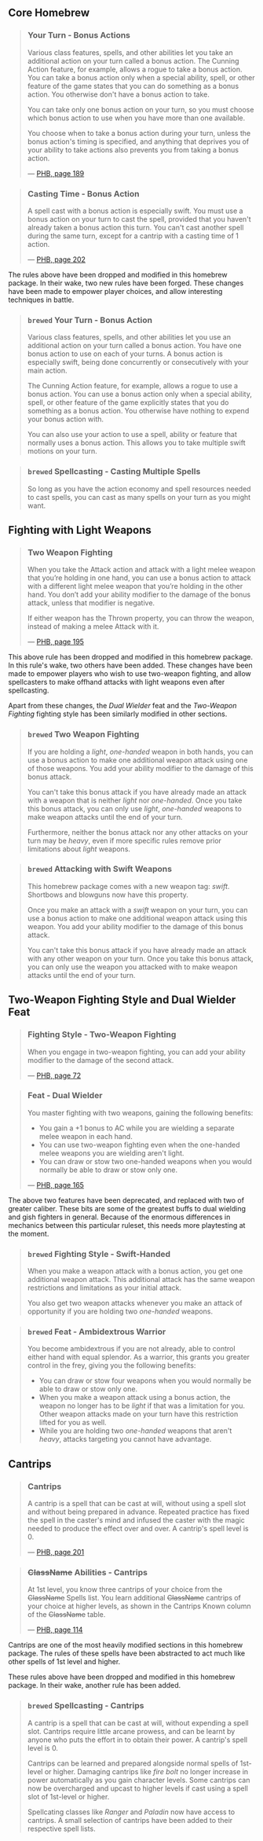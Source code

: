 ## Core Homebrew
> ### Your Turn - Bonus Actions
> Various class features, spells, and other abilities let you take an additional action on your turn called a bonus action. The Cunning Action feature, for example, allows a rogue to take a bonus action. You can take a bonus action only when a special ability, spell, or other feature of the game states that you can do something as a bonus action. You otherwise don't have a bonus action to take.
> 
> You can take only one bonus action on your turn, so you must choose which bonus action to use when you have more than one available.
> 
> You choose when to take a bonus action during your turn, unless the bonus action's timing is specified, and anything that deprives you of your ability to take actions also prevents you from taking a bonus action.
> 
> &mdash; [PHB, page 189](https://5etools.com/book.html#phb,-1,bonus%20actions,0)

> ### Casting Time - Bonus Action
> A spell cast with a bonus action is especially swift. You must use a bonus action on your turn to cast the spell, provided that you haven't already taken a bonus action this turn. You can't cast another spell during the same turn, except for a cantrip with a casting time of 1 action.
> 
> &mdash; [PHB, page 202](https://5etools.com/book.html#phb,10,bonus%20action,0)

The rules above have been dropped and modified in this homebrew package. In their wake, two new rules have been forged. These changes have been made to empower player choices, and allow interesting techniques in battle.

> ### `brewed` Your Turn - Bonus Action
> Various class features, spells, and other abilities let you use an additional action on your turn called a bonus action. You have one bonus action to use on each of your turns. A bonus action is especially swift, being done concurrently or consecutively with your main action.
> 
> The Cunning Action feature, for example, allows a rogue to use a bonus action. You can use a bonus action only when a special ability, spell, or other feature of the game explicitly states that you do something as a bonus action. You otherwise have nothing to expend your bonus action with.
> 
> You can also use your action to use a spell, ability or feature that normally uses a bonus action. This allows you to take multiple swift motions on your turn.

> ### `brewed` Spellcasting - Casting Multiple Spells
> So long as you have the action economy and spell resources needed to cast spells, you can cast as many spells on your turn as you might want.

## Fighting with Light Weapons
> ### Two Weapon Fighting
> When you take the Attack action and attack with a light melee weapon that you’re holding in one hand, you can use a bonus action to attack with a different light melee weapon that you’re holding in the other hand. You don’t add your ability modifier to the damage of the bonus attack, unless that modifier is negative.
> 
> If either weapon has the Thrown property, you can throw the weapon, instead of making a melee Attack with it.
> 
> &mdash; [PHB, page 195](https://5etools.com/book.html#phb,-1,two-weapon%20fighting,0)

This above rule has been dropped and modified in this homebrew package. In this rule's wake, two others have been added. These changes have been made to empower players who wish to use two-weapon fighting, and allow spellcasters to make offhand attacks with light weapons even after spellcasting.

Apart from these changes, the *Dual Wielder* feat and the *Two-Weapon Fighting* fighting style has been similarly modified in other sections.

> ### `brewed` Two Weapon Fighting
> If you are holding a *light*, *one-handed* weapon in both hands, you can use a bonus action to make one additional weapon attack using one of those weapons. You add your ability modifier to the damage of this bonus attack.
> 
> You can't take this bonus attack if you have already made an attack with a weapon that is neither *light* nor *one-handed*. Once you take this bonus attack, you can only use *light*, *one-handed* weapons to make weapon attacks until the end of your turn.
> 
> Furthermore, neither the bonus attack nor any other attacks on your turn may be *heavy*, even if more specific rules remove prior limitations about *light* weapons.

> ### `brewed` Attacking with Swift Weapons
> This homebrew package comes with a new weapon tag: *swift*. Shortbows and blowguns now have this property.
> 
> Once you make an attack with a *swift* weapon on your turn, you can use a bonus action to make one additional weapon attack using this weapon. You add your ability modifier to the damage of this bonus attack.
> 
> You can't take this bonus attack if you have already made an attack with any other weapon on your turn. Once you take this bonus attack, you can only use the weapon you attacked with to make weapon attacks until the end of your turn.

## Two-Weapon Fighting Style and Dual Wielder Feat

> ### Fighting Style - Two-Weapon Fighting
> When you engage in two-weapon fighting, you can add your ability modifier to the damage of the second attack.
> 
> &mdash; [PHB, page 72](https://5etools.com/classes.html#fighter_phb,f:fighting%20style%201)

> ### Feat - Dual Wielder
> You master fighting with two weapons, gaining the following benefits:
> - You gain a +1 bonus to AC while you are wielding a separate melee weapon in each hand.
> - You can use two-weapon fighting even when the one-handed melee weapons you are wielding aren't light.
> - You can draw or stow two one-handed weapons when you would normally be able to draw or stow only one.
> 
> &mdash; [PHB, page 165](https://5etools.com/feats.html#dual%20wielder_phb)

The above two features have been deprecated, and replaced with two of greater caliber. These bits are some of the greatest buffs to dual wielding and gish fighters in general. Because of the enormous differences in mechanics between this particular ruleset, this needs more playtesting at the moment.

> ### `brewed` Fighting Style - Swift-Handed
> When you make a weapon attack with a bonus action, you get one additional weapon attack. This additional attack has the same weapon restrictions and limitations as your initial attack.
> 
> You also get two weapon attacks whenever you make an attack of opportunity if you are holding two *one-handed* weapons.

> ### `brewed` Feat - Ambidextrous Warrior
> You become ambidextrous if you are not already, able to control either hand with equal splendor. As a warrior, this grants you greater control in the frey, giving you the following benefits:
> - You can draw or stow four weapons when you would normally be able to draw or stow only one.
> - When you make a weapon attack using a bonus action, the weapon no longer has to be *light* if that was a limitation for you. Other weapon attacks made on your turn have this restriction lifted for you as well.
> - While you are holding two *one-handed* weapons that aren't *heavy*, attacks targeting you cannot have advantage.

## Cantrips
> ### Cantrips
> A cantrip is a spell that can be cast at will, without using a spell slot and without being prepared in advance. Repeated practice has fixed the spell in the caster's mind and infused the caster with the magic needed to produce the effect over and over. A cantrip's spell level is 0.
> 
> &mdash; [PHB, page 201](https://5etools.com/book.html#phb,10,cantrips,0)

> ### ~~ClassName~~ Abilities - Cantrips
> At 1st level, you know three cantrips of your choice from the ~~ClassName~~ Spells list. You learn additional ~~ClassName~~ cantrips of your choice at higher levels, as shown in the Cantrips Known column of the ~~ClassName~~ table.
> 
> &mdash; [PHB, page 114](https://5etools.com/classes.html#wizard_phb,f:spellcasting%201)

Cantrips are one of the most heavily modified sections in this homebrew package. The rules of these spells have been abstracted to act much like other spells of 1st level and higher.

These rules above have been dropped and modified in this homebrew package. In their wake, another rule has been added.

> ### `brewed` Spellcasting - Cantrips
> A cantrip is a spell that can be cast at will, without expending a spell slot. Cantrips require little arcane prowess, and can be learnt by anyone who puts the effort in to obtain their power. A cantrip's spell level is 0.
> 
> Cantrips can be learned and prepared alongside normal spells of 1st-level or higher. Damaging cantrips like *fire bolt* no longer increase in power automatically as you gain character levels. Some cantrips can now be overcharged and upcast to higher levels if cast using a spell slot of 1st-level or higher.
> 
> Spellcating classes like *Ranger* and *Paladin* now have access to cantrips. A small selection of cantrips have been added to their respective spell lists.
